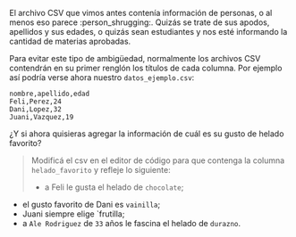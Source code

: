 El archivo CSV que vimos antes contenía información de personas, o al menos eso parece :person_shrugging:. Quizás se trate de sus apodos, apellidos y sus edades, o quizás sean estudiantes y nos esté informando la cantidad de materias aprobadas.

Para evitar este tipo de ambigüedad, normalmente los archivos CSV contendrán en su primer renglón los títulos de cada columna. Por ejemplo así podría verse ahora nuestro `datos_ejemplo.csv`:

```csv
nombre,apellido,edad
Feli,Perez,24
Dani,Lopez,32
Juani,Vazquez,19
```

¿Y si ahora quisieras agregar la información de cuál es su gusto de helado favorito?

 > Modificá el csv en el editor de código para que contenga la columna `helado_favorito` y refleje lo siguiente:
>
>* a Feli le gusta el helado de `chocolate`;
* el gusto favorito de Dani es `vainilla`;
* Juani siempre elige `frutilla;
* a `Ale Rodriguez` de `33` años le fascina el helado de `durazno`.
